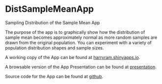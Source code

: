 # DistSampleMeanApp
Sampling Distribution of the Sample Mean App

The purpose of the app is to graphically show how the distribution of sample mean becomes approximately normal as more random samples are drawn from the original population. You can experiment with a variety of population distribution shapes and sample sizes.

A working copy of the App can be found at [harryram.shinyapps.io](https://harryram.shinyapps.io/distsamplemeanapp/).

A browsable version of the App Presentation can be found at [presentation](https://harryrampr.github.io/DistSampleMeanApp/slide-presentation.html).

Source code for the App can be found at [github](https://github.com/harryrampr/DistSampleMeanApp).